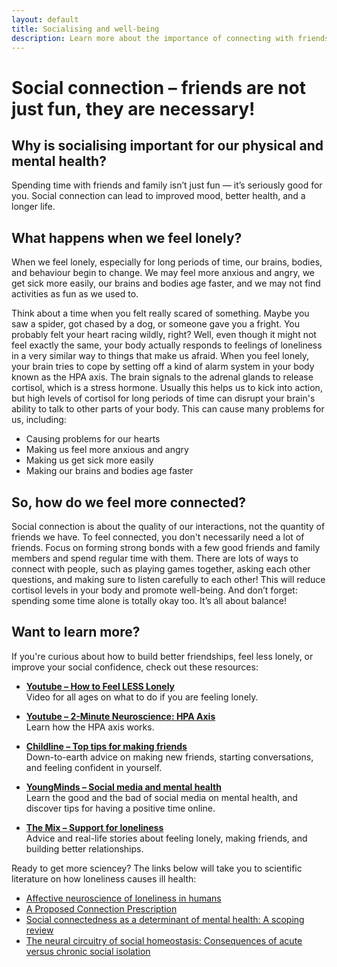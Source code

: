 ```yaml
---
layout: default
title: Socialising and well-being
description: Learn more about the importance of connecting with friends, loved ones (and even pets!)
---
```


# Social connection – friends are not just fun, they are necessary!

## Why is socialising important for our physical and mental health?

Spending time with friends and family isn’t just fun — it’s seriously good for you. Social connection can lead to improved mood, better health, and a longer life.

## What happens when we feel lonely? 

When we feel lonely, especially for long periods of time, our brains, bodies, and behaviour begin to change. We may feel more anxious and angry, we get sick more easily, our brains and bodies age faster, and we may not find activities as fun as we used to.

Think about a time when you felt really scared of something. Maybe you saw a spider, got chased by a dog, or someone gave you a fright. You probably felt your heart racing wildly, right? Well, even though it might not feel exactly the same, your body actually responds to feelings of loneliness in a very similar way to things that make us afraid. When you feel lonely, your brain tries to cope by setting off a kind of alarm system in your body known as the HPA axis. The brain signals to the adrenal glands to release cortisol, which is a stress hormone. Usually this helps us to kick into action, but high levels of cortisol for long periods of time can disrupt your brain's ability to talk to other parts of your body. This can cause many problems for us, including: 

-	Causing problems for our hearts
-	Making us feel more anxious and angry
-	Making us get sick more easily 
-	Making our brains and bodies age faster

## So, how do we feel more connected?

Social connection is about the quality of our interactions, not the quantity of friends we have. To feel connected, you don't necessarily need a lot of friends. Focus on forming strong bonds with a few good friends and family members and spend regular time with them. There are lots of ways to connect with people, such as playing games together, asking each other questions, and making sure to listen carefully to each other! This will reduce cortisol levels in your body and promote well-being. And don’t forget: spending some time alone is totally okay too. It’s all about balance!

## Want to learn more?

If you're curious about how to build better friendships, feel less lonely, or improve your social confidence, check out these resources:

- **[Youtube – How to Feel LESS Lonely](https://www.youtube.com/watch?v=8KNqdbHnZFI)**  
  Video for all ages on what to do if you are feeling lonely.

- **[Youtube – 2-Minute Neuroscience: HPA Axis](https://www.youtube.com/watch?v=QAeBKRaNri0)**  
  Learn how the HPA axis works.

- **[Childline – Top tips for making friends](https://www.childline.org.uk/info-advice/friends-relationships-sex/friends/top-tips-making-friends/)**  
  Down-to-earth advice on making new friends, starting conversations, and feeling confident in yourself.

- **[YoungMinds – Social media and mental health](https://www.youngminds.org.uk/young-person/coping-with-life/social-media-and-mental-health/)**  
  Learn the good and the bad of social media on mental health, and discover tips for having a positive time online.

- **[The Mix – Support for loneliness](https://www.themix.org.uk/loneliness-support)**  
  Advice and real-life stories about feeling lonely, making friends, and building better relationships.

Ready to get more sciencey? The links below will take you to scientific literature on how loneliness causes ill health:

- [Affective neuroscience of loneliness in humans](https://pmc.ncbi.nlm.nih.gov/articles/PMC9910279/#S5)
- [A Proposed Connection Prescription](https://pmc.ncbi.nlm.nih.gov/articles/PMC6125010/#section11-1559827615608788)
- [Social connectedness as a determinant of mental health: A scoping review](https://pmc.ncbi.nlm.nih.gov/articles/PMC9560615/)
- [The neural circuitry of social homeostasis: Consequences of acute versus chronic social isolation](https://www.sciencedirect.com/science/article/pii/S0092867421001781)

